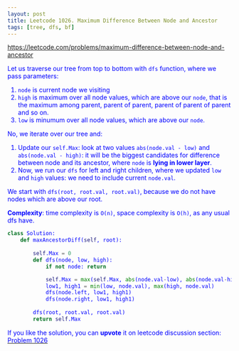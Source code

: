 ```yaml
---
layout: post
title: Leetcode 1026. Maximum Difference Between Node and Ancestor
tags: [tree, dfs, bf]
---
```


<a href="https://leetcode.com/problems/maximum-difference-between-node-and-ancestor"> <font color = blue>https://leetcode.com/problems/maximum-difference-between-node-and-ancestor

Let us traverse our tree from top to bottom with `dfs` function, where we pass parameters:

1. `node` is current node we visiting
2. `high` is maximum over all node values, which are above our `node`, that is the maximum among parent, parent of parent, parent of parent of parent and so on.
3. `low` is minumum over all node values, which are above our `node`.

No, we iterate over our tree and:
1. Update our `self.Max`: look at two values `abs(node.val - low)` and `abs(node.val - high)`: it will be the biggest candidates for difference between node and its ancestor, where `node` is **lying in lower layer**.
2. Now, we run our `dfs` for left and right children, where we updated `low` and `high` values: we need to include current `node.val`.

We start with `dfs(root, root.val, root.val)`, because we do not have nodes which are above our root.

**Complexity**: time complexity is `O(n)`, space complexity is `O(h)`, as any usual dfs have.

```python
class Solution:
    def maxAncestorDiff(self, root):
        
        self.Max = 0
        def dfs(node, low, high):    
            if not node: return

            self.Max = max(self.Max, abs(node.val-low), abs(node.val-high))
            low1, high1 = min(low, node.val), max(high, node.val)
            dfs(node.left, low1, high1)
            dfs(node.right, low1, high1)
                
        dfs(root, root.val, root.val)
        return self.Max
```

If you like the solution, you can **upvote** it on leetcode discussion section:<a href="https://leetcode.com/problems/maximum-difference-between-node-and-ancestor/discuss/929284/python-o(n)%3a-look-at-child-explained"> <font color = blue>Problem 1026
